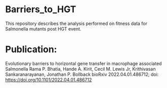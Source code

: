 # Barriers_to_HGT
This repository describes the analysis performed on fitness data for Salmonella mutants post HGT event.

# Publication:
Evolutionary barriers to horizontal gene transfer in macrophage associated Salmonella
Rama P. Bhatia, Hande A. Kirit, Cecil M. Lewis Jr, Krithivasan Sankaranarayanan, Jonathan P. Bollback
bioRxiv 2022.04.01.486712; doi: https://doi.org/10.1101/2022.04.01.486712

